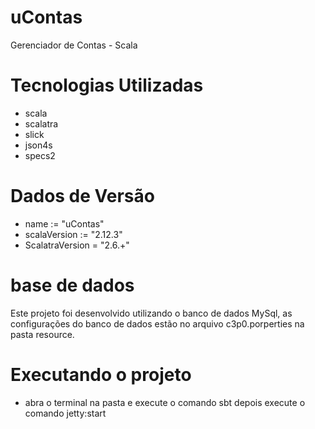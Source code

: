 # uContas
Gerenciador de Contas - Scala

# Tecnologias Utilizadas
- scala
- scalatra
- slick
- json4s
- specs2

# Dados de Versão
- name := "uContas"
- scalaVersion := "2.12.3"
- ScalatraVersion = "2.6.+"


# base de dados
Este projeto foi desenvolvido utilizando o banco de dados MySql, as configurações do banco de dados estão no arquivo c3p0.porperties na pasta resource.

# Executando o projeto
- abra o terminal na pasta e execute o comando sbt  depois execute o comando jetty:start
